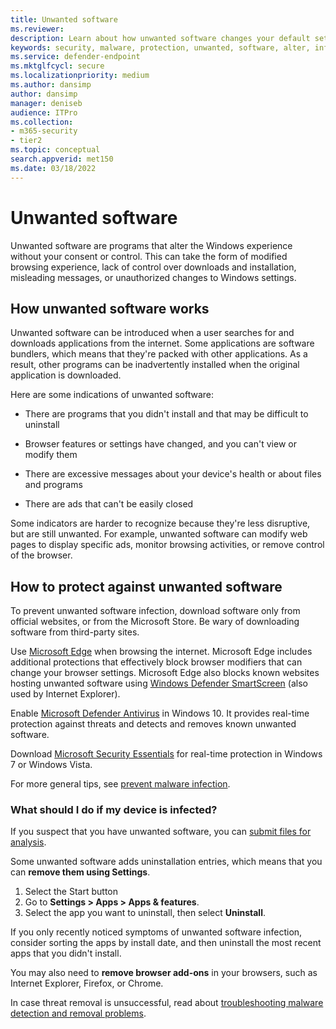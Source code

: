 ```yaml
---
title: Unwanted software
ms.reviewer: 
description: Learn about how unwanted software changes your default settings without your consent and what you can do to protect yourself.
keywords: security, malware, protection, unwanted, software, alter, infect, unwanted software, software bundlers, browser modifiers, privacy, security, computing experience, prevent infection, solution, WDSI, MMPC, Microsoft Malware Protection Center, virus research threats, research malware, pc protection, computer infection, virus infection, descriptions, remediation, latest threats
ms.service: defender-endpoint
ms.mktglfcycl: secure
ms.localizationpriority: medium
ms.author: dansimp
author: dansimp
manager: deniseb
audience: ITPro
ms.collection: 
- m365-security
- tier2
ms.topic: conceptual
search.appverid: met150
ms.date: 03/18/2022
---
```


# Unwanted software

Unwanted software are programs that alter the Windows experience without your consent or control. This can take the form of modified browsing experience, lack of control over downloads and installation, misleading messages, or unauthorized changes to Windows settings.

## How unwanted software works

Unwanted software can be introduced when a user searches for and downloads applications from the internet. Some applications are software bundlers, which means that they're packed with other applications. As a result, other programs can be inadvertently installed when the original application is downloaded.

Here are some indications of unwanted software:

- There are programs that you didn't install and that may be difficult to uninstall

- Browser features or settings have changed, and you can't view or modify them

- There are excessive messages about your device's health or about files and programs

- There are ads that can't be easily closed

Some indicators are harder to recognize because they're less disruptive, but are still unwanted. For example, unwanted software can modify web pages to display specific ads, monitor browsing activities, or remove control of the browser.

## How to protect against unwanted software

To prevent unwanted software infection, download software only from official websites, or from the Microsoft Store. Be wary of downloading software from third-party sites.

Use [Microsoft Edge](/microsoft-edge/deploy/index) when browsing the internet. Microsoft Edge includes additional protections that effectively block browser modifiers that can change your browser settings. Microsoft Edge also blocks known websites hosting unwanted software using [Windows Defender SmartScreen](/microsoft-edge/deploy/index) (also used by Internet Explorer).

Enable [Microsoft Defender Antivirus](/defender-endpoint/microsoft-defender-antivirus-in-windows-10) in Windows 10. It provides real-time protection against threats and detects and removes known unwanted software.

Download [Microsoft Security Essentials](https://www.microsoft.com/download/details.aspx?id=5201) for real-time protection in Windows 7 or Windows Vista.

For more general tips, see [prevent malware infection](prevent-malware-infection.md).

### What should I do if my device is infected? 

If you suspect that you have unwanted software, you can [submit files for analysis](https://www.microsoft.com/wdsi/filesubmission).

Some unwanted software adds uninstallation entries, which means that you can **remove them using Settings**.
1. Select the Start button
2. Go to **Settings > Apps > Apps & features**.
3. Select the app you want to uninstall, then select **Uninstall**.

If you only recently noticed symptoms of unwanted software infection, consider sorting the apps by install date, and then uninstall the most recent apps that you didn't install.

You may also need to **remove browser add-ons** in your browsers, such as Internet Explorer, Firefox, or Chrome.

In case threat removal is unsuccessful, read about [troubleshooting malware detection and removal problems](https://support.microsoft.com/help/4466982/windows-10-troubleshoot-problems-with-detecting-and-removing-malware).